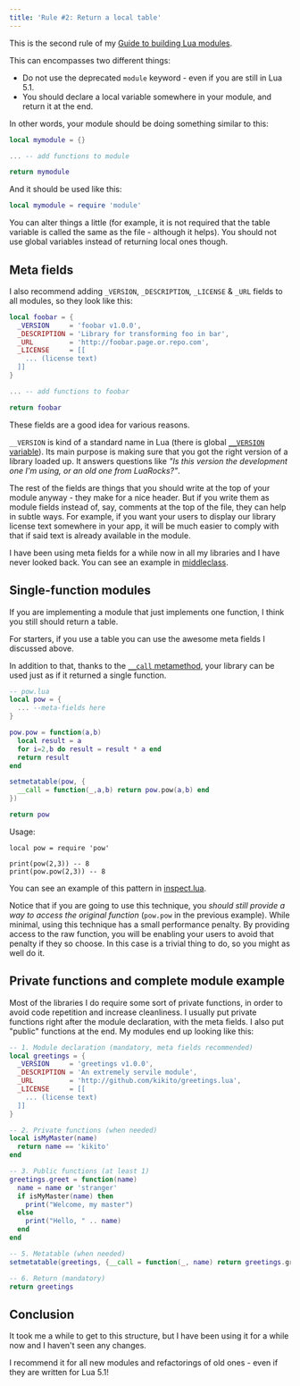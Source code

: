 ```yaml
---
title: 'Rule #2: Return a local table'
---
```


This is the second rule of my [Guide to building Lua modules](/blog/2014/03/30/a-guide-to-building-lua-modules).

<!-- MORE -->

This can encompasses two different things:

* Do not use the deprecated `module` keyword - even if you are still in Lua 5.1.
* You should declare a local variable somewhere in your module, and return it at the end.

In other words, your module should be doing something similar to this:

``` lua
local mymodule = {}

... -- add functions to module

return mymodule
```

And it should be used like this:

``` lua
local mymodule = require 'module'
```

You can alter things a little (for example, it is not required that the table variable is called the same as the file - although it helps). You should not use global variables instead of returning local ones though.

## Meta fields

I also recommend adding `_VERSION`, `_DESCRIPTION`, `_LICENSE` & `_URL` fields to all modules, so they look like this:

``` lua
local foobar = {
  _VERSION     = 'foobar v1.0.0',
  _DESCRIPTION = 'Library for transforming foo in bar',
  _URL         = 'http://foobar.page.or.repo.com',
  _LICENSE     = [[
    ... (license text)
  ]]
}

... -- add functions to foobar

return foobar
```

These fields are a good idea for various reasons.

`__VERSION` is kind of a standard name in Lua (there is global [`__VERSION` variable](http://www.lua.org/manual/5.2/manual.html#pdf-_VERSION)). Its main purpose is making sure that you got the right version of a library
loaded up. It answers questions like *"Is this version the development one I'm using, or an old one from LuaRocks?"*.

The rest of the fields are things that you should write at the top of your module anyway - they make for a nice header. But if you write them as module fields instead of, say, comments at the top of the file, they can help
in subtle ways. For example, if you want your users to display our library license text somewhere in your app, it will be much easier to comply with that if said text is already available in the module.

I have been using meta fields for a while now in all my libraries and I have never looked back. You can see an example in [middleclass](https://github.com/kikito/middleclass/blob/master/middleclass.lua).

## Single-function modules

If you are implementing a module that just implements one function, I think you still should return a table.

For starters, if you use a table you can use the awesome meta fields I discussed above.

In addition to that, thanks to the [`__call` metamethod](http://www.lua.org/manual/5.2/manual.html#2.4), your library can be used just as if it returned a single function.

``` lua
-- pow.lua
local pow = {
  ... --meta-fields here
}

pow.pow = function(a,b)
  local result = a
  for i=2,b do result = result * a end
  return result
end

setmetatable(pow, {
  __call = function(_,a,b) return pow.pow(a,b) end
})

return pow
```

Usage:

```
local pow = require 'pow'

print(pow(2,3)) -- 8
print(pow.pow(2,3)) -- 8
```

You can see an example of this pattern in [inspect.lua](https://github.com/kikito/inspect.lua/blob/master/inspect.lua).

Notice that if you are going to use this technique, you *should still provide a way to access the original function* (`pow.pow` in the previous example). While minimal, using this technique has a small performance penalty.
By providing access to the raw function, you will be enabling your users to avoid that penalty if they so choose. In this case is a trivial thing to do, so you might as well do it.


## Private functions and complete module example

Most of the libraries I do require some sort of private functions, in order to avoid code repetition and increase cleanliness. I usually put private functions right after the module declaration, with the meta fields.
I also put "public" functions at the end. My modules end up looking like this:

```lua
-- 1. Module declaration (mandatory, meta fields recommended)
local greetings = {
  _VERSION     = 'greetings v1.0.0',
  _DESCRIPTION = 'An extremely servile module',
  _URL         = 'http://github.com/kikito/greetings.lua',
  _LICENSE     = [[
    ... (license text)
  ]]
}

-- 2. Private functions (when needed)
local isMyMaster(name)
  return name == 'kikito'
end

-- 3. Public functions (at least 1)
greetings.greet = function(name)
  name = name or 'stranger'
  if isMyMaster(name) then
    print("Welcome, my master")
  else
    print("Hello, " .. name)
  end
end

-- 5. Metatable (when needed)
setmetatable(greetings, {__call = function(_, name) return greetings.greet(name) end})

-- 6. Return (mandatory)
return greetings
```

## Conclusion

It took me a while to get to this structure, but I have been using it for a while now and I haven't seen any changes.

I recommend it for all new modules and refactorings of old ones - even if they are written for Lua 5.1!
